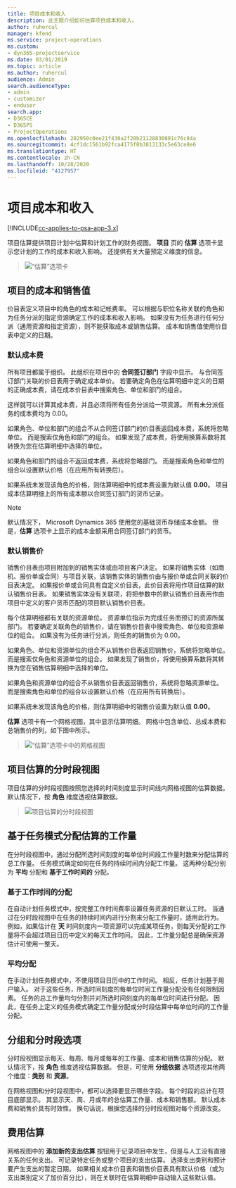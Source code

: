 ```yaml
---
title: 项目成本和收入
description: 此主题介绍如何估算项目成本和收入。
author: ruhercul
manager: kfend
ms.service: project-operations
ms.custom:
- dyn365-projectservice
ms.date: 03/01/2019
ms.topic: article
ms.author: ruhercul
audience: Admin
search.audienceType:
- admin
- customizer
- enduser
search.app:
- D365CE
- D365PS
- ProjectOperations
ms.openlocfilehash: 282950c0ee21f430a2f20b21128830891c76c84a
ms.sourcegitcommit: 4cf1dc1561b92fca4175f0b3813133c5e63ce8e6
ms.translationtype: HT
ms.contentlocale: zh-CN
ms.lasthandoff: 10/28/2020
ms.locfileid: "4127957"
---
```

# <a name="project-costs-and-revenue"></a>项目成本和收入

[!INCLUDE[cc-applies-to-psa-app-3.x](../includes/cc-applies-to-psa-app-3x.md)]

项目估算提供项目计划中估算和计划工作的财务视图。 **项目** 页的 **估算** 选项卡显示您计划的工作的成本和收入影响。 还提供有关大量预定义维度的信息。 

> ![“估算”选项卡](media/project-5.png)

## <a name="cost-and-sales-values-of-the-project"></a>项目的成本和销售值

价目表定义项目中的角色的成本和记帐费率。 可以根据与职位名称关联的角色和为任务分派的指定资源确定工作的成本和收入影响。 如果没有为任务进行任何分派（通用资源和指定资源），则不能获取成本或销售估算。 成本和销售值使用价目表中定义的日期。

### <a name="default-cost-price"></a>默认成本费  

所有项目都属于组织。 此组织在项目中的 **合同签订部门** 字段中显示。 与合同签订部门关联的价目表用于确定成本单价。 若要确定角色在估算明细中定义的日期的正确成本费，请在成本价目表中搜索角色、单位和部门的组合。 

这样就可以计算其成本费，并且必须将所有任务分派给一项资源。 所有未分派任务的成本费均为 0.00。

如果角色、单位和部门的组合不从合同签订部门的价目表返回成本费，系统将忽略单位。 而是搜索仅角色和部门的组合。 如果发现了成本费，将使用换算系数将其转换为您在估算明细中选择的单位。

如果角色和部门的组合不返回成本费，系统将忽略部门。 而是搜索角色和单位的组合以设置默认价格（在应用所有转换后）。

如果系统未发现该角色的价格，则估算明细中的成本费设置为默认值 **0.00**。 项目成本估算明细上的所有成本额以合同签订部门的货币记录。

> [!NOTE]
> 默认情况下， Microsoft Dynamics 365 使用您的基础货币存储成本金额。 但是，**估算** 选项卡上显示的成本金额采用合同签订部门的货币。  

### <a name="default-sales-price"></a>默认销售价 

销售价目表由项目附加到的销售实体或由项目客户决定。 如果将销售实体（如商机、报价单或合同）与项目关联，该销售实体的销售价由与报价单或合同关联的价目表决定。 如果报价单或合同具有自定义价目表，此价目表将用作项目估算的默认销售价目表。 如果销售实体没有关联项，将把参数中的默认销售价目表用作由项目中定义的客户货币匹配的项目默认销售价目表。

每个估算明细都有关联的资源单位。 资源单位指示为完成任务而预订的资源所属部门。 若要确定关联角色的销售价，请在销售价目表中搜索角色、单位和资源单位的组合。 如果没有为任务进行分派，则任务的销售价为 0.00。

如果角色、单位和资源单位的组合不从销售价目表返回销售价，系统将忽略单位。 而是搜索仅角色和资源单位的组合。 如果发现了销售价，将使用换算系数将其转换为您在销售估算明细中选择的单位。 

如果角色和资源单位的组合不从销售价目表返回销售价，系统将忽略资源单位。 而是搜索角色和单位的组合以设置默认价格（在应用所有转换后）。

如果系统未发现该角色的价格，则估算明细中的销售价设置为默认值 **0.00**。

**估算** 选项卡有一个网格视图，其中显示估算明细。 网格中包含单位、总成本费和总销售价的列，如下图中所示。 

> ![“估算”选项卡中的网格视图](media/project-6.png)

## <a name="time-phased-view-of-project-estimates"></a>项目估算的分时段视图

项目估算的分时段视图按照您选择的时间刻度显示时间线内网格视图的估算数据。 默认情况下，按 **角色** 维度透视估算数据。

> ![项目估算的分时段视图](media/project-7.png)

## <a name="allocating-estimated-effort-based-on-the-task-mode"></a>基于任务模式分配估算的工作量

在分时段视图中，通过分配所选时间刻度的每单位时间段工作量时数来分配估算的总工作量。 任务模式确定如何在任务的持续时间内分配工作量。 这两种分配分别为 **平均** 分配和 **基于工作时间的** 分配。

### <a name="work-hours-based-allocation"></a>基于工作时间的分配
 
在自动计划任务模式中，按完整工作时间费率设置任务资源的日默认工时。 当通过在分时段视图中在任务的持续时间内进行分割来分配工作量时，适用此行为。 例如，如果估计在 **天** 时间刻度内一项资源可以完成某项任务，则每天分配的工作量将不会超过项目日历中定义的每天工作时间。 因此，工作量分配总是确保资源估计可使用一整天。

### <a name="even-allocation"></a>平均分配

在手动计划任务模式中，不使用项目日历中的工作时间。 相反，任务计划基于用户输入。 对于这些任务，所选时间刻度的每单位时间工作量分配没有任何限制因素。 任务的总工作量均匀分割并对所选时间刻度内的每单位时间进行分配。 因此，在任务上定义的任务模式确定工作量分配或分时段估算中每单位时间的工作量分配。

## <a name="grouping-and-time-phasing-options"></a>分组和分时段选项

分时段视图显示每天、每周、每月或每年的工作量、成本和销售估算的分配。 默认情况下，按 **角色** 维度透视估算数据。 但是，可使用 **分组依据** 选项透视其他两个维度：**类别** 和 **资源**。

在网格视图和分时段视图中，都可以选择要显示哪些字段。 每个时段的总计在项目底部显示。 其显示天、周、月或年的总估算工作量、成本和销售额。 默认成本费和销售价具有时效性。 换句话说，根据您选择的分时段视图对每个资源改变。

## <a name="expense-estimates"></a>费用估算

网格视图中的 **添加新的支出估算** 按钮用于记录项目中发生，但是与人工没有直接关系的任何支出。 可记录特定任务或整个项目的支出估算。 选择支出类别和预计要产生支出的暂定日期。 如果相关成本价目表和销售价目表具有默认价格（或为支出类别定义了加价百分比），则在关联时在估算明细中自动输入这些默认值。

